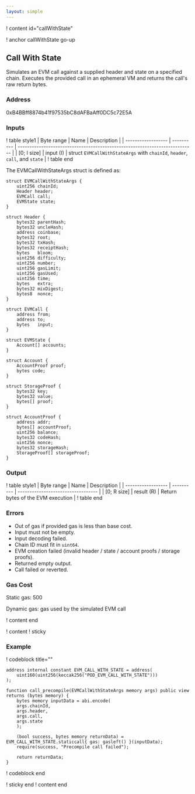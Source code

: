 ```yaml
---
layout: simple
---
```


! content id="callWithState"

! anchor callWithState go-up
## Call With State

Simulates an EVM call against a supplied header and state on a specified chain. Executes the provided call in an ephemeral VM and returns the call's raw return bytes.

### Address

0xB4BBff8874b41f97535bC8dAFBaAff0DC5c72E5A

### Inputs

! table style1
| Byte range         | Name       | Description                                                                 |
| ------------------ | ---------- | --------------------------------------------------------------------------- |
| [0; I size]        | input (I)  | struct `EVMCallWithStateArgs` with `chainId`, `header`, `call`, and `state` |
! table end

The EVMCallWithStateArgs struct is defined as:
```solidity
struct EVMCallWithStateArgs {
    uint256 chainId;
    Header header;
    EVMCall call;
    EVMState state;
}

struct Header {
    bytes32 parentHash;
    bytes32 uncleHash;
    address coinbase;
    bytes32 root;
    bytes32 txHash;
    bytes32 receiptHash;
    bytes   bloom;
    uint256 difficulty;
    uint256 number;
    uint256 gasLimit;
    uint256 gasUsed;
    uint256 time;
    bytes   extra;
    bytes32 mixDigest;
    bytes8  nonce;
}

struct EVMCall {
    address from;
    address to;
    bytes   input;
}

struct EVMState {
    Account[] accounts;
}

struct Account {
    AccountProof proof;
    bytes code;
}

struct StorageProof {
    bytes32 key;
    bytes32 value;
    bytes[] proof;
}

struct AccountProof {
    address addr;
    bytes[] accountProof;
    uint256 balance;
    bytes32 codeHash;
    uint256 nonce;
    bytes32 storageHash;
    StorageProof[] storageProof;
}
```

### Output

! table style1
| Byte range         | Name       | Description                        |
| ------------------ | ---------- | ---------------------------------- |
| [0; R size]        | result (R) | Return bytes of the EVM execution  |
! table end

### Errors

- Out of gas if provided gas is less than base cost.
- Input must not be empty.
- Input decoding failed.
- Chain ID must fit in `uint64`.
- EVM creation failed (invalid header / state / account proofs / storage proofs).
- Returned empty output.
- Call failed or reverted.

### Gas Cost

Static gas: 500

Dynamic gas: gas used by the simulated EVM call

! content end


! content
! sticky

### Example

! codeblock title=""
```solidity
address internal constant EVM_CALL_WITH_STATE = address(
    uint160(uint256(keccak256("POD_EVM_CALL_WITH_STATE")))
);

function call_precompile(EVMCallWithStateArgs memory args) public view returns (bytes memory) {
    bytes memory inputData = abi.encode(
    args.chainId,
    args.header,
    args.call,
    args.state
    );

    (bool success, bytes memory returnData) = EVM_CALL_WITH_STATE.staticcall{ gas: gasleft() }(inputData);
    require(success, "Precompile call failed");

    return returnData;
}
```
! codeblock end

! sticky end
! content end